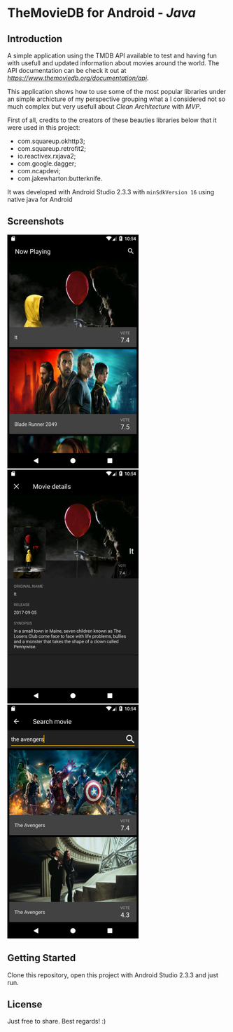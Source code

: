 # TheMovieDB for Android - _Java_

## Introduction

A simple application using the TMDB API available to test and having fun with usefull and updated information about movies around the world. The API documentation can be check it out at *https://www.themoviedb.org/documentation/api*.

This application shows how to use some of the most popular libraries under an simple archicture of my perspective grouping what a I considered not so much complex but very usefull about *Clean Architecture* with *MVP*.

First of all, credits to the creators of these beauties libraries below that it were used in this project:
 - com.squareup.okhttp3;
 - com.squareup.retrofit2;
 - io.reactivex.rxjava2;
 - com.google.dagger;
 - com.ncapdevi;
 - com.jakewharton:butterknife.

It was developed with Android Studio 2.3.3 with `minSdkVersion 16` using native java for Android

## Screenshots

![Main Screen](https://github.com/aramizu/themoviedb-android-java/blob/master/screen-1.png?raw=true)
![Details Screen](https://github.com/aramizu/themoviedb-android-java/blob/master/screen-2.png?raw=true)
![Search Screen](https://github.com/aramizu/themoviedb-android-java/blob/master/screen-3.png?raw=true)

## Getting Started

Clone this repository, open this project with Android Studio 2.3.3 and just run.

## License

Just free to share. Best regards! :)
